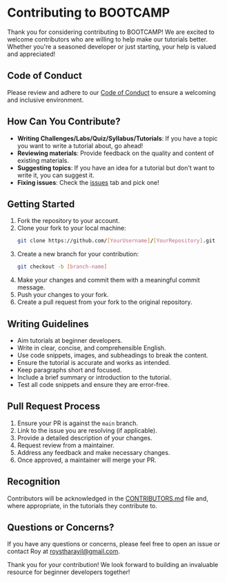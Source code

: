 # Contributing to BOOTCAMP

Thank you for considering contributing to BOOTCAMP! We are excited to welcome contributors who are willing to help make our tutorials better. Whether you're a seasoned developer or just starting, your help is valued and appreciated!

## Code of Conduct
Please review and adhere to our [Code of Conduct](./CODE_OF_CONDUCT.md) to ensure a welcoming and inclusive environment.

## How Can You Contribute?
- **Writing Challenges/Labs/Quiz/Syllabus/Tutorials**: If you have a topic you want to write a tutorial about, go ahead!
- **Reviewing materials**: Provide feedback on the quality and content of existing materials.
- **Suggesting topics**: If you have an idea for a tutorial but don't want to write it, you can suggest it.
- **Fixing issues**: Check the [issues](https://github.com/roystharayil/BOOTCAMP/issues) tab and pick one!

## Getting Started
1. Fork the repository to your account.
2. Clone your fork to your local machine:
   ```sh
   git clone https://github.com/[YourUsername]/[YourRepository].git
   ```
3. Create a new branch for your contribution:
   ```sh
   git checkout -b [branch-name]
   ```
4. Make your changes and commit them with a meaningful commit message.
5. Push your changes to your fork.
6. Create a pull request from your fork to the original repository.

## Writing Guidelines
- Aim tutorials at beginner developers.
- Write in clear, concise, and comprehensible English.
- Use code snippets, images, and subheadings to break the content.
- Ensure the tutorial is accurate and works as intended.
- Keep paragraphs short and focused.
- Include a brief summary or introduction to the tutorial.
- Test all code snippets and ensure they are error-free.

## Pull Request Process
1. Ensure your PR is against the `main` branch.
2. Link to the issue you are resolving (if applicable).
3. Provide a detailed description of your changes.
4. Request review from a maintainer.
5. Address any feedback and make necessary changes.
6. Once approved, a maintainer will merge your PR.

## Recognition
Contributors will be acknowledged in the [CONTRIBUTORS.md](./CONTRIBUTORS.md) file and, where appropriate, in the tutorials they contribute to.

## Questions or Concerns?
If you have any questions or concerns, please feel free to open an issue or contact Roy at roystharayil@gmail.com.

Thank you for your contribution! We look forward to building an invaluable resource for beginner developers together!
